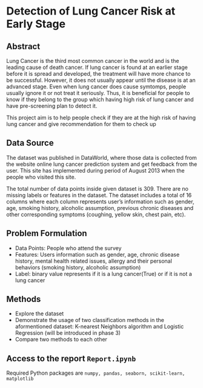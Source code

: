 # Detection of Lung Cancer Risk at Early Stage


## Abstract

Lung Cancer is the third most common cancer in the world and is the leading cause of death cancer. If lung cancer is found at an earlier stage before it is spread and developed, the treatment will have more chance to be successful. However, it does not usually appear until the disease is at an advanced stage. Even when lung cancer does cause symtomps, people usually ignore it or not treat it seriously. Thus, it is beneficial for people to know if they belong to the group which having high risk of lung cancer and have pre-screening plan to detect it.

This project aim is to help people check if they are at the high risk of having lung cancer and give recommendation for them to check up


## Data Source

The dataset was published in DataWorld, where those data is collected from the website online lung cancer prediction system and get feedback from the user. This site has implemented during period of August 2013 when the people who visited this site.

The total number of data points inside given dataset is 309. There are no missing labels or features in the dataset. The dataset includes a total of 16 columns where each column represents user’s information such as gender, age, smoking history, alcoholic assumption, previous chronic diseases and other corresponding symptoms (coughing, yellow skin, chest pain, etc). 


## Problem Formulation
- Data Points: People who attend the survey
- Features: Users information such as gender, age, chronic disease history, mental health related issues, allergy and their personal behaviors (smoking history, alcoholic assumption)
-  Label: binary value represents if it is a lung cancer(True) or if it is not a lung cancer

## Methods

- Explore the dataset
- Demonstrate the usage of two classification methods in the aformentioned dataset: K-nearest Neighbors algorithm and Logistic Regression (will be introduced in phase 3)
- Compare two methods to each other

##  Access to the report `Report.ipynb`
Required Python packages are `numpy, pandas, seaborn, scikit-learn, matplotlib`

